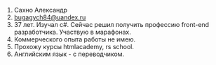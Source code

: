 1. Сахно Александр
2. bugagych84@uandex.ru
3. 37 лет. Изучал c#. Сейчас решил получить профессию front-end разработчика. Участвую в марафонах. 
4. Коммерческого опыта работы не имею. 
5. Прохожу курсы htmlacademy, rs school.
6. Английским язык - с переводчиком.

